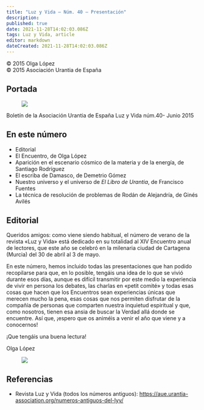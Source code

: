 ```yaml
---
title: "Luz y Vida — Núm. 40 — Presentación"
description: 
published: true
date: 2021-11-28T14:02:03.086Z
tags: Luz y Vida, article
editor: markdown
dateCreated: 2021-11-28T14:02:03.086Z
---
```


<p class="v-card v-sheet theme--light grey lighten-3 px-2">© 2015 Olga López<br>© 2015 Asociación Urantia de España</p>

## Portada

<figure id="Figure_1" class="image urantiapedia">
<img src="/image/article/Luz_y_Vida/LyV40/01.jpg">
</figure>

Boletín de la Asociación Urantia de España
Luz y Vida núm.40- Junio 2015

## En este número

- Editorial
- El Encuentro, de Olga López
- Aparición en el escenario cósmico de la materia y de la energía, de Santiago Rodríguez
- El escriba de Damasco, de Demetrio Gómez
- Nuestro universo y el universo de _El Libro de Urantia_, de Francisco Fuentes
- La técnica de resolución de problemas de Rodán de Alejandría, de Ginés Avilés


## Editorial

Queridos amigos: como viene siendo habitual, el número de verano de la revista «Luz y Vida» está dedicado en su totalidad al XIV Encuentro anual de lectores, que este año se celebró en la milenaria ciudad de Cartagena (Murcia) del 30 de abril al 3 de mayo.

En este número, hemos incluido todas las presentaciones que han podido recopilarse para que, en lo posible, tengáis una idea de lo que se vivió durante esos días, aunque es difícil transmitir por este medio la experiencia de vivir en persona los debates, las charlas en «petit comité» y todas esas cosas que hacen que los Encuentros sean experiencias únicas que merecen mucho la pena, esas cosas que nos permiten disfrutar de la compañía de personas que comparten nuestra inquietud espiritual y que, como nosotros, tienen esa ansia de buscar la Verdad allá donde se encuentre. Así que, ¡espero que os animéis a venir el año que viene y a conocernos!

¡Que tengáis una buena lectura!

Olga López

<figure id="Figure_2" class="image urantiapedia">
<img src="/image/article/Luz_y_Vida/LyV40/02.jpg">
</figure>

## Referencias

- Revista Luz y Vida (todos los números antiguos): https://aue.urantia-association.org/numeros-antiguos-del-lyv/